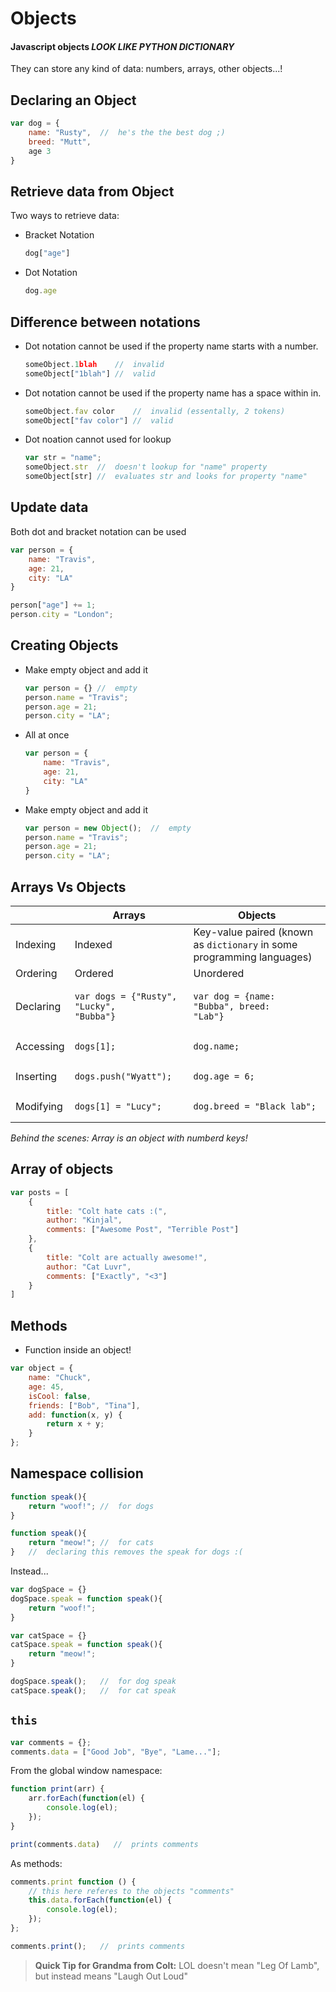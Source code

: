 # Objects
#### Javascript objects *LOOK LIKE PYTHON DICTIONARY*
They can store any kind of data: numbers, arrays, other objects...!

## Declaring an Object
````js
var dog = {
    name: "Rusty",  //  he's the the best dog ;)
    breed: "Mutt",
    age 3
}
````

## Retrieve data from Object
Two ways to retrieve data:
- Bracket Notation
    ````js
    dog["age"]
    ````
- Dot Notation
    ````js
    dog.age
    ````

## Difference between notations
- Dot notation cannot be used if the property name starts with a number.
    ```js
    someObject.1blah    //  invalid
    someObject["1blah"] //  valid
    ```
- Dot notation cannot be used if the property name has a space within in.
    ```js
    someObject.fav color    //  invalid (essentally, 2 tokens)
    someObject["fav color"] //  valid
    ```
- Dot noation cannot used for lookup
    ````js
    var str = "name";
    someObject.str  //  doesn't lookup for "name" property
    someObject[str] //  evaluates str and looks for property "name"
    ````

## Update data
Both dot and bracket notation can be used
````js
var person = {
    name: "Travis",
    age: 21,
    city: "LA"
}

person["age"] += 1;
person.city = "London";
````

## Creating Objects
- Make empty object and add it
    ````js
    var person = {} //  empty
    person.name = "Travis";
    person.age = 21;
    person.city = "LA";
    ````
- All at once
    ````js
    var person = {
        name: "Travis",
        age: 21,
        city: "LA"
    }
    ````
- Make empty object and add it
    ````js
    var person = new Object();  //  empty
    person.name = "Travis";
    person.age = 21;
    person.city = "LA";
    ````

## Arrays Vs Objects
|   |   Arrays |    Objects |
|   --- |   ---    |   ---    |
|   Indexing    |   Indexed |   Key-value paired (known as ```dictionary``` in some programming languages)    |
|   Ordering    |   Ordered |   Unordered   |
|   Declaring   |   <pre><code class="js">var dogs = {"Rusty", "Lucky", "Bubba"}</code></pre>   |   <pre><code class="js">var dog = {name: "Bubba", breed: "Lab"}</code></pre> 
|   Accessing   |   <pre><code class="js">dogs[1];</code></pre>     |  <pre><code class="js">dog.name;</code></pre>     |
|   Inserting   |    <pre><code class="js">dogs.push("Wyatt");</code></pre>     |   <pre><code class="js">dog.age = 6;</code></pre>     |
|   Modifying   |   <pre><code class="js">dogs[1] = "Lucy";</code></pre>    |   <pre><code class="js">dog.breed = "Black lab";</code></pre>     |

<!-- Array code:
````js
var dogs = {"Rusty", "Lucky", "Bubba"}
dogs[1];
dogs.push("Wyatt");
dogs[1] = "Lucy";
````    

Object code:
````js
var dog = {
    name: "Bubba",
    breed: "Lab"
}
dog.name;
dog.age = 6;
dog.breed = "Black lab";
```` -->

*Behind the scenes:  Array is an object with numberd keys!*

## Array of objects
````js
var posts = [
    {
        title: "Colt hate cats :(",
        author: "Kinjal",
        comments: ["Awesome Post", "Terrible Post"]
    },
    {
        title: "Colt are actually awesome!",
        author: "Cat Luvr",
        comments: ["Exactly", "<3"]
    }
]
````

## Methods
- Function inside an object!
````js
var object = {
    name: "Chuck",
    age: 45,
    isCool: false,
    friends: ["Bob", "Tina"],
    add: function(x, y) {
        return x + y;
    }
};
````

## Namespace collision
````js
function speak(){
    return "woof!"; //  for dogs
}

function speak(){
    return "meow!"; //  for cats
}   //  declaring this removes the speak for dogs :(
````
Instead...
````js
var dogSpace = {}
dogSpace.speak = function speak(){
    return "woof!"; 
}

var catSpace = {}
catSpace.speak = function speak(){
    return "meow!"; 
}

dogSpace.speak();   //  for dog speak
catSpace.speak();   //  for cat speak
````

## ```this```
````js
var comments = {};
comments.data = ["Good Job", "Bye", "Lame..."];
````
From the global window namespace:
````js
function print(arr) {
    arr.forEach(function(el) {
        console.log(el);
    });
}

print(comments.data)   //  prints comments
````
As methods:
````js
comments.print function () {
    // this here referes to the objects "comments"
    this.data.forEach(function(el) {
        console.log(el);
    });
};

comments.print();   //  prints comments
````


> **Quick Tip for Grandma from Colt:**
> LOL doesn't mean "Leg Of Lamb", but instead means "Laugh Out Loud"

